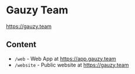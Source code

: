 # Gauzy Team

https://gauzy.team

## Content

- `/web` - Web App at <https://app.gauzy.team>
- `/website` - Public website at <https://gauzy.team>

